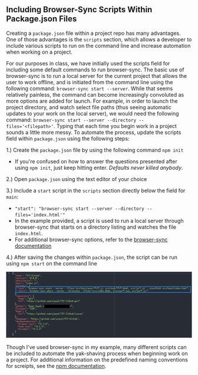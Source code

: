 ## Including Browser-Sync Scripts Within Package.json Files

Creating a `package.json` file within a project repo has many advantages. One of those advantages is the `scripts` section, which allows a developer to include various scripts to run on the command line and increase automation when working on a project.

For our purposes in class, we have initially used the scripts field for including some default commands to run browser-sync. The basic use of browser-sync is to run a local server for the current project that allows the user to work offline, and is initiated from the command line using the following command: `browser-sync start --server`. While that seems relatively painless, the command can become increasingly convoluted as more options are added for launch. For example, in order to launch the project directory, and watch select file paths (thus seeing automatic updates to your work on the local server), we would need the following command: `browser-sync start --server --directory --files='<filepath>'`. Typing that each time you begin work in a project sounds a little more messy. To automate the process, update the scripts field within `package.json` using the following steps:


1.) Create the `package.json` file by using the following command `npm init`
  * If you're confused on how to answer the questions presented after using `npm init`, just keep hitting enter. _Defaults never killed anybody_.

2.) Open `package.json` using the text editor of your choice

3.) Include a `start` script in the `scripts` section directly below the field for `main`:
  * `"start": "browser-sync start --server --directory --files='index.html'"`
  * In the example provided, a script is used to run a local server through browser-sync that starts on a directory listing and watches the file `index.html`.
  * For additional browser-sync options, refer to the [browser-sync documentation](http://www.browsersync.io/docs/command-line/)

4.) After saving the changes within `package.json`, the script can be run using `npm start` on the command line

![npm-scripts_example](../npm-scripts_example.png "npm-scripts_example")

Though I've used browser-sync in my example, many different scripts can be included to automate the yak-shaving process when beginning work on a project. For additional information on the predefined naming conventions for screipts, see the [npm documentation](https://docs.npmjs.com/misc/scripts).
